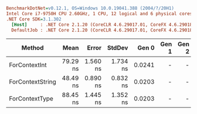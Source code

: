 ``` ini

BenchmarkDotNet=v0.12.1, OS=Windows 10.0.19041.388 (2004/?/20H1)
Intel Core i7-9750H CPU 2.60GHz, 1 CPU, 12 logical and 6 physical cores
.NET Core SDK=3.1.302
  [Host]     : .NET Core 2.1.20 (CoreCLR 4.6.29017.01, CoreFX 4.6.29018.12), X64 RyuJIT
  DefaultJob : .NET Core 2.1.20 (CoreCLR 4.6.29017.01, CoreFX 4.6.29018.12), X64 RyuJIT


```
|           Method |     Mean |    Error |   StdDev |  Gen 0 | Gen 1 | Gen 2 | Allocated |
|----------------- |---------:|---------:|---------:|-------:|------:|------:|----------:|
|    ForContextInt | 79.29 ns | 1.560 ns | 1.734 ns | 0.0241 |     - |     - |     152 B |
| ForContextString | 48.49 ns | 0.890 ns | 0.832 ns | 0.0203 |     - |     - |     128 B |
|   ForContextType | 88.45 ns | 1.445 ns | 1.352 ns | 0.0203 |     - |     - |     128 B |

